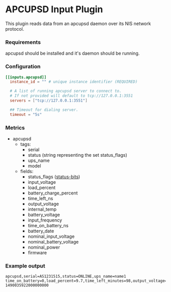 # APCUPSD Input Plugin

This plugin reads data from an apcupsd daemon over its NIS network protocol.

### Requirements

apcupsd should be installed and it's daemon should be running.

### Configuration

```toml
[[inputs.apcupsd]]
  instance_id = "" # unique instance identifier (REQUIRED)

  # A list of running apcupsd server to connect to.
  # If not provided will default to tcp://127.0.0.1:3551
  servers = ["tcp://127.0.0.1:3551"]

  ## Timeout for dialing server.
  timeout = "5s"
```

### Metrics

- apcupsd
    - tags:
        - serial
        - status (string representing the set status_flags)
        - ups_name
        - model
    - fields:
        - status_flags ([status-bits][])
        - input_voltage
        - load_percent
        - battery_charge_percent
        - time_left_ns
        - output_voltage
        - internal_temp
        - battery_voltage
        - input_frequency
        - time_on_battery_ns
        - battery_date
        - nominal_input_voltage
        - nominal_battery_voltage
        - nominal_power
        - firmware

### Example output

```
apcupsd,serial=AS1231515,status=ONLINE,ups_name=name1 time_on_battery=0,load_percent=9.7,time_left_minutes=98,output_voltage=230.4,internal_temp=32.4,battery_voltage=27.4,input_frequency=50.2,input_voltage=230.4,battery_charge_percent=100,status_flags=8i 1490035922000000000
```

[status-bits]: http://www.apcupsd.org/manual/manual.html#status-bits
